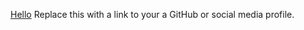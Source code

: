 [Hello](https://github.com/ffkkk11)
Replace this with a link to your a GitHub or social media profile.
